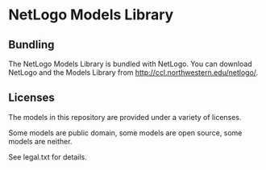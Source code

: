 # NetLogo Models Library

## Bundling

The NetLogo Models Library is bundled with NetLogo.  You can download NetLogo and the Models Library from http://ccl.northwestern.edu/netlogo/.

## Licenses

The models in this repository are provided under a variety of licenses.

Some models are public domain, some models are open source, some models are neither.

See legal.txt for details.

